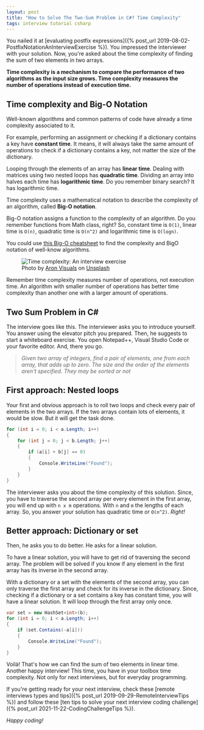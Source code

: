 ```yaml
---
layout: post
title: "How to Solve The Two-Sum Problem in C#? Time Complexity"
tags: interview tutorial csharp
---
```


You nailed it at [evaluating postfix expressions]({% post_url 2019-08-02-PostfixNotationAnInterviewExercise %}). You impressed the interviewer with your solution. Now, you're asked about the time complexity of finding the sum of two elements in two arrays.

**Time complexity is a mechanism to compare the performance of two algorithms as the input size grows. Time complexity measures the number of operations instead of execution time.**

## Time complexity and Big-O Notation

Well-known algorithms and common patterns of code have already a time complexity associated to it.

For example, performing an assignment or checking if a dictionary contains a key have **constant time**. It means, it will always take the same amount of operations to check if a dictionary contains a key, not matter the size of the dictionary.

Looping through the elements of an array has **linear time**. Dealing with matrices using two nested loops has **quadratic time**. Dividing an array into halves each time has **logarithmic time**. Do you remember binary search? It has logarithmic time.

Time complexity uses a mathematical notation to describe the complexity of an algorithm, called **Big-O notation**.

Big-O notation assigns a function to the complexity of an algorithm. Do you remember functions from Math class, right? So, constant time is `O(1)`, linear time is `O(n)`, quadratic time is `O(n^2)` and logarithmic time is `O(logn)`.

You could use [this Big-O cheatsheet](https://www.bigocheatsheet.com/) to find the complexity and BigO notation of well-know algorithms.

<figure>
<img src="https://images.unsplash.com/photo-1501139083538-0139583c060f?crop=entropy&cs=tinysrgb&fit=crop&fm=jpg&h=400&ixid=MXwxfDB8MXxhbGx8fHx8fHx8fA&ixlib=rb-1.2.1&q=80&utm_campaign=api-credit&utm_medium=referral&utm_source=unsplash_source&w=600" alt="Time complexity: An interview exercise" />

<figcaption><span>Photo by <a href="https://unsplash.com/@aronvisuals?utm_source=unsplash&amp;utm_medium=referral&amp;utm_content=creditCopyText">Aron Visuals</a> on <a href="https://unsplash.com/s/photos/time?utm_source=unsplash&amp;utm_medium=referral&amp;utm_content=creditCopyText">Unsplash</a></span></figcaption>
</figure>

Remember time complexity measures number of operations, not execution time. An algorithm with smaller number of operations has better time complexity than another one with a larger amount of operations.

## Two Sum Problem in C#

The interview goes like this. The interviewer asks you to introduce yourself. You answer using the elevator pitch you prepared. Then, he suggests to start a whiteboard exercise. You open Notepad++, Visual Studio Code or your favorite editor. And, there you go.

> _Given two array of integers, find a pair of elements, one from each array, that adds up to zero. The size and the order of the elements aren't specified. They may be sorted or not_

## First approach: Nested loops

Your first and obvious approach is to roll two loops and check every pair of elements in the two arrays. If the two arrays contain lots of elements, it would be slow. But it will get the task done.

```csharp
for (int i = 0; i < a.Length; i++)
{
    for (int j = 0; j < b.Length; j++)
    {
        if (a[i] + b[j] == 0)
        {
            Console.WriteLine("Found");
        }
    }
}
```

The interviewer asks you about the time complexity of this solution. Since, you have to traverse the second array per every element in the first array, you will end up with `n x m` operations. With `n` and `m` the lengths of each array. So, you answer your solution has quadratic time or `O(n^2)`. _Right!_

## Better approach: Dictionary or set

Then, he asks you to do better. He asks for a linear solution.

To have a linear solution, you will have to get rid of traversing the second array. The problem will be solved if you know if any element in the first array has its inverse in the second array.

With a dictionary or a set with the elements of the second array, you can only traverse the first array and check for its inverse in the dictionary. Since, checking if a dictionary or a set contains a key has constant time, you will have a linear solution. It will  loop through the first array only once.

```csharp
var set = new HashSet<int>(b);
for (int i = 0; i < a.Length; i++)
{
    if (set.Contains(-a[i]))
    {
        Console.WriteLine("Found");
    }
}
```

Voilà! That's how we can find the sum of two elements in linear time. Another happy interview! This time, you have in your toolbox time complexity. Not only for next interviews, but for everyday programming.

If you're getting ready for your next interview, check these [remote interviews types and tips]({% post_url 2019-09-29-RemoteInterviewTips %}) and follow these [ten tips to solve your next interview coding challenge]({% post_url 2021-11-22-CodingChallengeTips %}).

_Happy coding!_